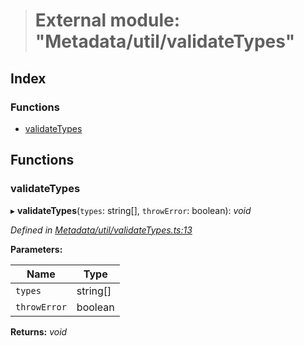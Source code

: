 > # External module: "Metadata/util/validateTypes"

## Index

### Functions

* [validateTypes](_metadata_util_validatetypes_.md#validatetypes)

## Functions

###  validateTypes

▸ **validateTypes**(`types`: string[], `throwError`: boolean): *void*

*Defined in [Metadata/util/validateTypes.ts:13](https://github.com/polkadot-js/api/blob/9bd5c09/packages/types/src/Metadata/util/validateTypes.ts#L13)*

**Parameters:**

Name | Type |
------ | ------ |
`types` | string[] |
`throwError` | boolean |

**Returns:** *void*